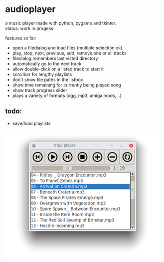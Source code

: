 # audioplayer
  
a music player made with python, pygame and tkinter.  
status: work in progess  
  
features so far:  
- open a filedialog and load files (multiple selection ok)  
- play, stop, next, previous, add, remove one or all tracks  
- filedialog remembers last visted directory  
- automatically go to the next track  
- allow double-click on a listed track to start it  
- scrollbar for lengthy playlists  
- don't show file paths in the listbox  
- show time remaining for currently being played song  
- show track progress slider  
- plays a variety of formats (ogg, mp3, amiga mods, ..)  

## todo:  
- save/load playlists
  

<img src="https://github.com/nsklaus/audioplayer/blob/master/screenshot.png?raw=true">

